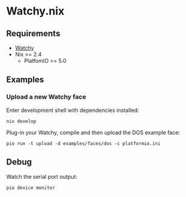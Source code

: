 # Watchy.nix

## Requirements

- [Watchy](https://watchy.sqfmi.com/)
- Nix >= 2.4
	- PlatfomIO >= 5.0

## Examples

### Upload a new Watchy face

Enter development shell with dependencies installed:

```
nix develop
```

Plug-in your Watchy, compile and then upload the DOS example face:

```
pio run -t upload -d examples/faces/dos -c platformio.ini
```


## Debug

Watch the serial port output:

```
pio device monitor
```
